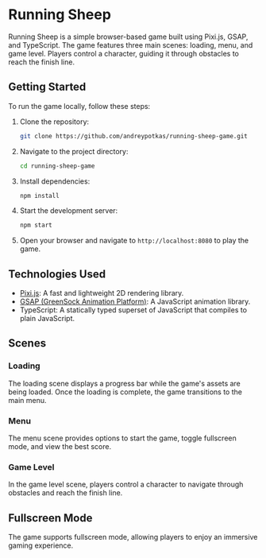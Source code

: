 # Running Sheep

Running Sheep is a simple browser-based game built using Pixi.js, GSAP, and TypeScript.
The game features three main scenes: loading, menu, and game level.
Players control a character, guiding it through obstacles to reach the finish line.

## Getting Started

To run the game locally, follow these steps:

1. Clone the repository:

   ```bash
   git clone https://github.com/andreypotkas/running-sheep-game.git
   ```

2. Navigate to the project directory:

   ```bash
   cd running-sheep-game
   ```

3. Install dependencies:

   ```bash
   npm install
   ```

4. Start the development server:

   ```bash
   npm start
   ```

5. Open your browser and navigate to `http://localhost:8080` to play the game.

## Technologies Used

- [Pixi.js](https://www.pixijs.com/): A fast and lightweight 2D rendering library.
- [GSAP (GreenSock Animation Platform)](https://greensock.com/): A JavaScript animation library.
- TypeScript: A statically typed superset of JavaScript that compiles to plain JavaScript.

## Scenes

### Loading

The loading scene displays a progress bar while the game's assets are being loaded. Once the loading is complete, the game transitions to the main menu.

### Menu

The menu scene provides options to start the game, toggle fullscreen mode, and view the best score.

### Game Level

In the game level scene, players control a character to navigate through obstacles and reach the finish line.

## Fullscreen Mode

The game supports fullscreen mode, allowing players to enjoy an immersive gaming experience.
